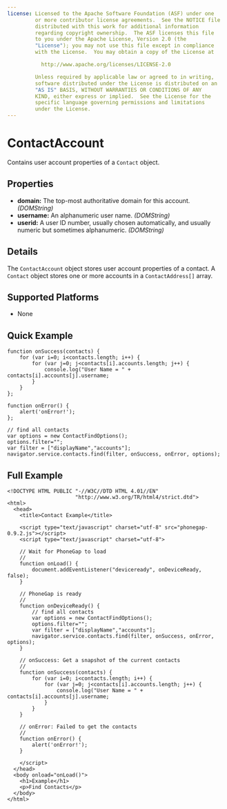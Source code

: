 ```yaml
---
license: Licensed to the Apache Software Foundation (ASF) under one
         or more contributor license agreements.  See the NOTICE file
         distributed with this work for additional information
         regarding copyright ownership.  The ASF licenses this file
         to you under the Apache License, Version 2.0 (the
         "License"); you may not use this file except in compliance
         with the License.  You may obtain a copy of the License at

           http://www.apache.org/licenses/LICENSE-2.0

         Unless required by applicable law or agreed to in writing,
         software distributed under the License is distributed on an
         "AS IS" BASIS, WITHOUT WARRANTIES OR CONDITIONS OF ANY
         KIND, either express or implied.  See the License for the
         specific language governing permissions and limitations
         under the License.
---
```


ContactAccount
==============

Contains user account properties of a `Contact` object.

Properties
----------

- __domain:__ The top-most authoritative domain for this account. _(DOMString)_
- __username:__ An alphanumeric user name. _(DOMString)_
- __userid:__ A user ID number, usually chosen automatically, and usually numeric but sometimes alphanumeric. _(DOMString)_

Details
-------

The `ContactAccount` object stores user account properties of a contact.  A `Contact` object stores one or more accounts in a `ContactAddress[]` array.

Supported Platforms
-------------------

- None

Quick Example
-------------

    function onSuccess(contacts) {			
		for (var i=0; i<contacts.length; i++) {
			for (var j=0; j<contacts[i].accounts.length; j++) {
				console.log("User Name = " + contacts[i].accounts[j].username;
			}
		}
	};

    function onError() {
        alert('onError!');
    };

    // find all contacts
    var options = new ContactFindOptions();
	options.filter=""; 
	var filter = ["displayName","accounts"];
    navigator.service.contacts.find(filter, onSuccess, onError, options);

Full Example
------------

    <!DOCTYPE HTML PUBLIC "-//W3C//DTD HTML 4.01//EN"
                          "http://www.w3.org/TR/html4/strict.dtd">
    <html>
      <head>
        <title>Contact Example</title>

        <script type="text/javascript" charset="utf-8" src="phonegap-0.9.2.js"></script>
        <script type="text/javascript" charset="utf-8">

        // Wait for PhoneGap to load
        //
        function onLoad() {
            document.addEventListener("deviceready", onDeviceReady, false);
        }

        // PhoneGap is ready
        //
        function onDeviceReady() {
		    // find all contacts
		    var options = new ContactFindOptions();
			options.filter=""; 
			var filter = ["displayName","accounts"];
		    navigator.service.contacts.find(filter, onSuccess, onError, options);
        }
    
        // onSuccess: Get a snapshot of the current contacts
        //
        function onSuccess(contacts) {
			for (var i=0; i<contacts.length; i++) {
				for (var j=0; j<contacts[i].accounts.length; j++) {
					console.log("User Name = " + contacts[i].accounts[j].username;
				}
			}
        }
    
        // onError: Failed to get the contacts
        //
        function onError() {
            alert('onError!');
        }

        </script>
      </head>
      <body onload="onLoad()">
        <h1>Example</h1>
        <p>Find Contacts</p>
      </body>
    </html>
